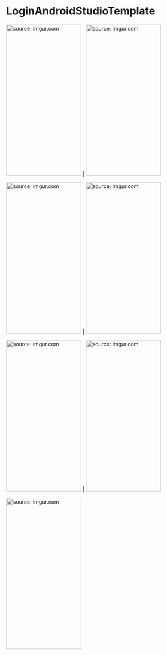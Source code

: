 # LoginAndroidStudioTemplate


<a href="https://imgur.com/5aovyaF"><img src="https://i.imgur.com/5aovyaF.png" title="source: imgur.com" height="403" width="200" /></a> | <a href="https://imgur.com/20VXcZv"><img src="https://i.imgur.com/20VXcZv.png" title="source: imgur.com" height="403" width="200" /></a>


<a href="https://imgur.com/W8sIrfU"><img src="https://i.imgur.com/W8sIrfU.png" title="source: imgur.com" height="403" width="200" /></a> | <a href="https://imgur.com/6jBdMHo"><img src="https://i.imgur.com/6jBdMHo.png" title="source: imgur.com" height="403" width="200"/></a>


<a href="https://imgur.com/znhiy2B"><img src="https://i.imgur.com/znhiy2B.png" title="source: imgur.com" height="403" width="200" /></a> | <a href="https://imgur.com/DVqHIEQ"><img src="https://i.imgur.com/DVqHIEQ.png" title="source: imgur.com" height="403" width="200"/></a>

<a href="https://imgur.com/JY4kxZJ"><img src="https://i.imgur.com/JY4kxZJ.png" title="source: imgur.com" height="403" width="200" /></a>
